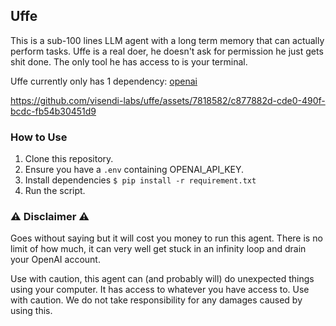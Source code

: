 ## Uffe

This is a sub-100 lines LLM agent with a long term memory that can actually perform
tasks. Uffe is a real doer, he doesn't ask for permission he just gets shit
done. The only tool he has access to is your terminal.

Uffe currently only has 1 dependency: [openai](https://pypi.org/project/openai/)

https://github.com/visendi-labs/uffe/assets/7818582/c877882d-cde0-490f-bcdc-fb54b30451d9

### How to Use

1. Clone this repository.
2. Ensure you have a `.env` containing OPENAI_API_KEY.
3. Install dependencies `$ pip install -r requirement.txt`
4. Run the script.

### ⚠️ Disclaimer ⚠️

Goes without saying but it will cost you money to run this agent. There is no
limit of how much, it can very well get stuck in an infinity loop and drain
your OpenAI account.

Use with caution, this agent can (and probably will) do unexpected things using
your computer. It has access to whatever you have access to. Use with caution.
We do not take responsibility for any damages caused by using this.
